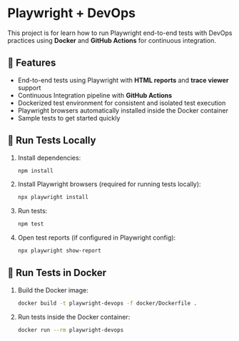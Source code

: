 # Playwright + DevOps

This project is for learn how to run Playwright end-to-end tests with DevOps practices using **Docker** and **GitHub Actions** for continuous integration.

## 🚀 Features

- End-to-end tests using Playwright with **HTML reports** and **trace viewer** support
- Continuous Integration pipeline with **GitHub Actions**
- Dockerized test environment for consistent and isolated test execution
- Playwright browsers automatically installed inside the Docker container
- Sample tests to get started quickly

## 🧪 Run Tests Locally

1. Install dependencies:

   ```bash
   npm install

   ```

2. Install Playwright browsers (required for running tests locally):

   ```bash
   npx playwright install

   ```

3. Run tests:

   ```bash
   npm test

   ```

4. Open test reports (if configured in Playwright config):

   ```bash
   npx playwright show-report
   ```

## 🐳 Run Tests in Docker

1. Build the Docker image:

   ```bash
   docker build -t playwright-devops -f docker/Dockerfile .

   ```

2. Run tests inside the Docker container:

   ```bash
   docker run --rm playwright-devops
   ```
